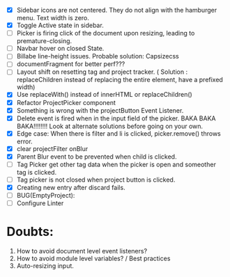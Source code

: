 - [x] Sidebar icons are not centered. They do not align with the hamburger menu. Text width is zero.
- [x] Toggle Active state in sidebar.
- [ ] Picker is firing click of the document upon resizing, leading to premature-closing.
- [ ] Navbar hover on closed State.
- [ ] Billabe line-height issues. Probable solution: Capsizecss
- [ ] documentFragment for better perf???
- [ ] Layout shift on resetting tag and project tracker. ( Solution : replaceChildren instead of replacing the entire element, have a prefixed width)
- [x] Use replaceWith() instead of innerHTML or replaceChildren()
- [x] Refactor ProjectPicker component
- [x] Something is wrong with the projectButton Event Listener.
- [x] Delete event is fired when in the input field of the picker. BAKA BAKA BAKA!!!!!!!! Look at alternate solutions before going on your own.
- [x] Edge case: When there is filter and li is clicked, picker.remove() throws error.
- [x] clear projectFilter onBlur
- [x] Parent Blur event to be prevented when child is clicked.
- [ ] Tag Picker get other tag data when the picker is open and someother tag is clicked.
- [ ] Tag picker is not closed when project button is clicked.
- [x] Creating new entry after discard fails.
- [ ] BUG(EmptyProject):
- [ ] Configure Linter

# Doubts:

1. How to avoid document level event listeners?
2. How to avoid module level variables? / Best practices
3. Auto-resizing input.

